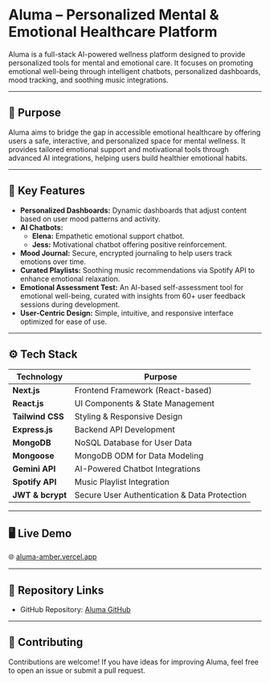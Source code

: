 # Aluma – Personalized Mental & Emotional Healthcare Platform

Aluma is a full-stack AI-powered wellness platform designed to provide personalized tools for mental and emotional care. It focuses on promoting emotional well-being through intelligent chatbots, personalized dashboards, mood tracking, and soothing music integrations.

---

## 🌟 Purpose

Aluma aims to bridge the gap in accessible emotional healthcare by offering users a safe, interactive, and personalized space for mental wellness. It provides tailored emotional support and motivational tools through advanced AI integrations, helping users build healthier emotional habits.

---

## 🚀 Key Features

- **Personalized Dashboards:** Dynamic dashboards that adjust content based on user mood patterns and activity.
- **AI Chatbots:**  
  - **Elena:** Empathetic emotional support chatbot.  
  - **Jess:** Motivational chatbot offering positive reinforcement.
- **Mood Journal:** Secure, encrypted journaling to help users track emotions over time.
- **Curated Playlists:** Soothing music recommendations via Spotify API to enhance emotional relaxation.
- **Emotional Assessment Test:** An AI-based self-assessment tool for emotional well-being, curated with insights from 60+ user feedback sessions during development.
- **User-Centric Design:** Simple, intuitive, and responsive interface optimized for ease of use.

---

## ⚙️ Tech Stack

| Technology | Purpose |
|------------|---------|
| **Next.js** | Frontend Framework (React-based) |
| **React.js** | UI Components & State Management |
| **Tailwind CSS** | Styling & Responsive Design |
| **Express.js** | Backend API Development |
| **MongoDB** | NoSQL Database for User Data |
| **Mongoose** | MongoDB ODM for Data Modeling |
| **Gemini API** | AI-Powered Chatbot Integrations |
| **Spotify API** | Music Playlist Integration |
| **JWT & bcrypt** | Secure User Authentication & Data Protection |

---

## 🖥️ Live Demo

🌐 [aluma-amber.vercel.app](https://aluma-amber.vercel.app)

---

## 📂 Repository Links

- GitHub Repository: [Aluma GitHub](https://github.com/AdityaRalhan/Aluma)

---

## 📌 Contributing

Contributions are welcome! If you have ideas for improving Aluma, feel free to open an issue or submit a pull request.

